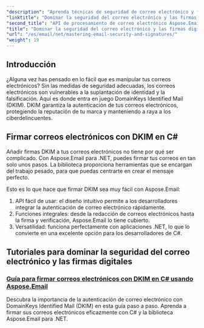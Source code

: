```yaml
---
"description": "Aprenda técnicas de seguridad de correo electrónico y firma digital en Aspose.Email para .NET. Explore tutoriales paso a paso, incluyendo la firma DKIM en C#."
"linktitle": "Dominar la seguridad del correo electrónico y las firmas digitales"
"second_title": "API de procesamiento de correo electrónico Aspose.Email .NET"
"title": "Dominar la seguridad del correo electrónico y las firmas digitales"
"url": "/es/email/net/mastering-email-security-and-signatures/"
"weight": 19
---
```


## Introducción 

¿Alguna vez has pensado en lo fácil que es manipular tus correos electrónicos? Sin las medidas de seguridad adecuadas, los correos electrónicos son vulnerables a la suplantación de identidad y la falsificación. Aquí es donde entra en juego DomainKeys Identified Mail (DKIM). DKIM garantiza la autenticación de tus correos electrónicos, protegiendo la reputación de tu marca y manteniendo a raya a los ciberdelincuentes.  

## Firmar correos electrónicos con DKIM en C#  

Añadir firmas DKIM a tus correos electrónicos no tiene por qué ser complicado. Con Aspose.Email para .NET, puedes firmar tus correos en tan solo unos pasos. La biblioteca proporciona herramientas que se encargan del trabajo pesado, para que puedas centrarte en crear el mensaje perfecto.  

Esto es lo que hace que firmar DKIM sea muy fácil con Aspose.Email:  

1. API fácil de usar: el diseño intuitivo permite a los desarrolladores integrar la autenticación de correo electrónico rápidamente.  
2. Funciones integrales: desde la redacción de correos electrónicos hasta la firma y verificación, Aspose.Email lo tiene cubierto.  
3. Versatilidad: funciona perfectamente con aplicaciones .NET, lo que lo convierte en una excelente opción para los desarrolladores de C#.

## Tutoriales para dominar la seguridad del correo electrónico y las firmas digitales
### [Guía para firmar correos electrónicos con DKIM en C# usando Aspose.Email](./guide-to-signing-emails-with-dkim/)
Descubra la importancia de la autenticación de correo electrónico con DomainKeys Identified Mail (DKIM) en esta guía paso a paso. Aprenda a firmar sus correos electrónicos eficazmente con C# y la biblioteca Aspose.Email para .NET.